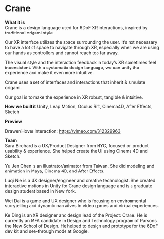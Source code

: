 # Crane

<b>What it is</b>
<br />Crane is a design language used for 6DoF XR interactions, inspired by traditional origami style.

Our XR interface utilizes the space surrounding the user. It’s not necessary to have a lot of space to navigate through XR, especially when we are using our hands as controllers and cannot reach too far away.

The visual style and the interaction feedback in today’s XR sometimes feel inconsistent. With a systematic design language, we can unify the experience and make it even more intuitive.

Crane uses a set of interfaces and interactions that inherit & simulate origami.

Our goal is to make the experience in XR robust, tangible & intuitive.

<b>How we built it</b>
Unity, Leap Motion, Oculus Rift, Cinema4D, After Effects, Sketch

<b>Preview</b>

Drawer/Hover Interaction: https://vimeo.com/312329963


<b>Team</b>
<br />Sara Birchard is a UX/Product Designer from NYC, focused on product usability & experience. She helped create the UI using Cinema 4D and Sketch.

Yu Jen Chen is an illustrator/animator from Taiwan. She did modeling and animation in Maya, Cinema 4D, and After Effects.

Luqi Nie is a UX designer/engineer and creative technologist. She created interactive motions in Unity for Crane design language and is a graduate design student based in New York. 

Wei Dai is a game and UX designer who is focusing on environmental storytelling and dynamic narratives in video games and virtual experiences.

Ke Ding is an XR designer and design lead of the Project: Crane. He is currently an MFA candidate in Design and Technology program of Parsons the New School of Design. He helped to design and prototype for the 6DoF dev kit and see-through mode at Google.
